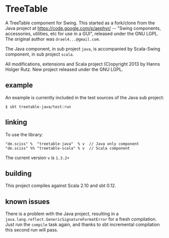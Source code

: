 # TreeTable

A TreeTable component for Swing. This started as a fork/clone from the Java project at https://code.google.com/p/aephyr/ -- "Swing components, accessories, utilities, etc for use in a GUI", released under the GNU LGPL. The original author was `drael4...@gmail.com`.

The Java component, in sub project `java`, is accompanied by Scala-Swing component, in sub project `scala`.

All modifications, extensions and Scala project (C)opyright 2013 by Hanns Holger Rutz. New project released under the GNU LGPL.

## example

An example is currently included in the test sources of the Java sub project:

    $ sbt treetable-java/test:run

## linking

To use the library:

    "de.sciss" %  "treetable-java"  % v  // Java only component
    "de.sciss" %% "treetable-scala" % v  // Scala component

The current version `v` is `1.3.2+`

## building

This project compiles against Scala 2.10 and sbt 0.12.

## known issues

There is a problem with the Java project, resulting in a `java.lang.reflect.GenericSignatureFormatError` for a fresh compilation. Just run the `compile` task again, and thanks to sbt incremental compilation this second run will pass.
